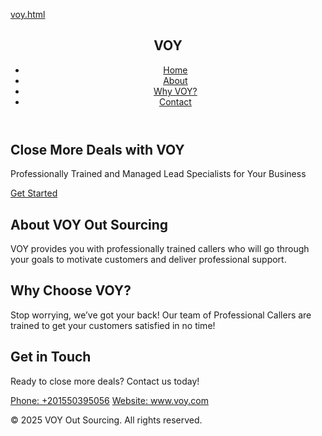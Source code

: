 [voy.html](https://github.com/user-attachments/files/21848292/voy.html)
<script type="text/javascript">
        var gk_isXlsx = false;
        var gk_xlsxFileLookup = {};
        var gk_fileData = {};
        function filledCell(cell) {
          return cell !== '' && cell != null;
        }
        function loadFileData(filename) {
        if (gk_isXlsx && gk_xlsxFileLookup[filename]) {
            try {
                var workbook = XLSX.read(gk_fileData[filename], { type: 'base64' });
                var firstSheetName = workbook.SheetNames[0];
                var worksheet = workbook.Sheets[firstSheetName];

                // Convert sheet to JSON to filter blank rows
                var jsonData = XLSX.utils.sheet_to_json(worksheet, { header: 1, blankrows: false, defval: '' });
                // Filter out blank rows (rows where all cells are empty, null, or undefined)
                var filteredData = jsonData.filter(row => row.some(filledCell));

                // Heuristic to find the header row by ignoring rows with fewer filled cells than the next row
                var headerRowIndex = filteredData.findIndex((row, index) =>
                  row.filter(filledCell).length >= filteredData[index + 1]?.filter(filledCell).length
                );
                // Fallback
                if (headerRowIndex === -1 || headerRowIndex > 25) {
                  headerRowIndex = 0;
                }

                // Convert filtered JSON back to CSV
                var csv = XLSX.utils.aoa_to_sheet(filteredData.slice(headerRowIndex)); // Create a new sheet from filtered array of arrays
                csv = XLSX.utils.sheet_to_csv(csv, { header: 1 });
                return csv;
            } catch (e) {
                console.error(e);
                return "";
            }
        }
        return gk_fileData[filename] || "";
        }
        </script><!DOCTYPE html>
<html lang="en">
<head>
  <meta charset="UTF-8">
  <meta name="viewport" content="width=device-width, initial-scale=1.0">
  <title>VOY Out Sourcing - Close More Deals</title>
  <script src="https://cdn.tailwindcss.com"></script>
</head>
<body class="bg-gray-900 text-white font-sans">
  <!-- Header -->
  <header class="bg-gray-800 shadow fixed w-full top-0 z-10">
    <nav class="container mx-auto px-6 py-4 flex justify-between items-center">
      <h1 class="text-3xl font-bold text-purple-400">VOY</h1>
      <ul class="flex space-x-6">
        <li><a href="#home" class="text-gray-300 hover:text-red-400">Home</a></li>
        <li><a href="#about" class="text-gray-300 hover:text-red-400">About</a></li>
        <li><a href="#why-voy" class="text-gray-300 hover:text-red-400">Why VOY?</a></li>
        <li><a href="#contact" class="text-gray-300 hover:text-red-400">Contact</a></li>
      </ul>
    </nav>
  </header>

  <!-- Hero Section -->
  <section id="home" class="bg-gradient-to-r from-blue-700 to-purple-700 text-white py-32">
    <div class="container mx-auto px-6 text-center">
      <h2 class="text-5xl font-bold mb-4">Close More Deals with VOY</h2>
      <p class="text-xl mb-6">Professionally Trained and Managed Lead Specialists for Your Business</p>
      <a href="#contact" class="bg-red-500 text-white px-8 py-3 rounded-full font-semibold hover:bg-red-600">Get Started</a>
    </div>
  </section>

  <!-- About Section -->
  <section id="about" class="py-20 bg-gray-800">
    <div class="container mx-auto px-6">
      <h2 class="text-4xl font-bold text-center text-purple-400 mb-8">About VOY Out Sourcing</h2>
      <p class="text-gray-300 text-center max-w-3xl mx-auto text-lg">
        VOY provides you with professionally trained callers who will go through your goals to motivate customers and deliver professional support.
      </p>
    </div>
  </section>

  <!-- Why Choose VOY Section -->
  <section id="why-voy" class="py-20 bg-gray-900">
    <div class="container mx-auto px-6 text-center">
      <h2 class="text-4xl font-bold text-purple-400 mb-8">Why Choose VOY?</h2>
      <p class="text-gray-300 max-w-3xl mx-auto text-lg mb-6">
        Stop worrying, we’ve got your back! Our team of Professional Callers are trained to get your customers satisfied in no time!
      </p>
    </div>
  </section>

  <!-- Contact Section -->
  <section id="contact" class="bg-gray-800 py-20">
    <div class="container mx-auto px-6 text-center">
      <h2 class="text-4xl font-bold text-purple-400 mb-8">Get in Touch</h2>
      <p class="text-gray-300 mb-6 text-lg">Ready to close more deals? Contact us today!</p>
      <div class="flex flex-col items-center space-y-4">
        <a href="tel:+201550395056" class="text-blue-400 hover:text-blue-500 text-lg">Phone: +201550395056</a>
        <a href="http://www.voy.com" target="_blank" class="text-blue-400 hover:text-blue-500 text-lg">Website: www.voy.com</a>
      </div>
    </div>
  </section>

  <!-- Footer -->
  <footer class="bg-gray-900 text-gray-300 py-6">
    <div class="container mx-auto px-6 text-center">
      <p>&copy; 2025 VOY Out Sourcing. All rights reserved.</p>
    </div>
  </footer>

  <script>
    // Smooth scrolling for navigation links
    document.querySelectorAll('a[href^="#"]').forEach(anchor => {
      anchor.addEventListener('click', function(e) {
        e.preventDefault();
        document.querySelector(this.getAttribute('href')).scrollIntoView({
          behavior: 'smooth'
        });
      });
    });
  </script>
</body>
</html>
